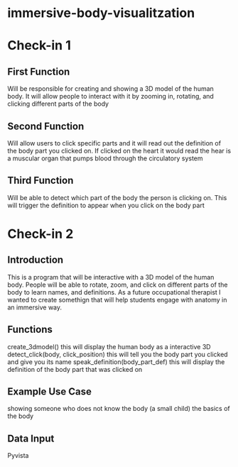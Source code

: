 # immersive-body-visualitzation
# Check-in 1
## First Function 
Will be responsible for creating and showing a 3D model of the human body. It will allow people to interact with it by zooming in, rotating, and clicking different parts of the body
## Second Function
Will allow users to click specific parts and it will read out the definition of the body part you clicked on. If clicked on the heart it would read the hear is a muscular organ that pumps blood through the circulatory system
## Third Function 
Will be able to detect which part of the body the person is clicking on. This will trigger the definition to appear when you click on the body part


# Check-in 2 
## Introduction 
This is a program that will be interactive with a 3D model of the human body. People will be able to rotate, zoom, and click on different parts of the body to learn names, and definitions. As a future occupational therapist I wanted to create somethign that will help students engage with anatomy in an immersive way. 

## Functions 
create_3dmodel()
this will display the human body as a interactive 3D 
detect_click(body, click_position)
this will tell you the body part you clicked and give you its name 
speak_definition(body_part_def)
this will display the definition of the body part that was clicked on 

## Example Use Case 
showing someone who does not know the body (a small child) the basics of the body  

## Data Input 
Pyvista


